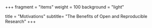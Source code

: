 +++
fragment = "items"
weight = 100
background = "light"

title = "Motivations"
subtitle= "The Benefits of Open and Reproducible Research"
+++
